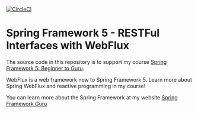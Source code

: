 [![CircleCI](https://circleci.com/gh/springframeworkguru/spring5-webflux-rest/tree/master.svg?style=svg)](https://circleci.com/gh/springframeworkguru/spring5-webflux-rest/tree/master)
# Spring Framework 5 - RESTFul Interfaces with WebFlux

The source code in this repository is to support my course [Spring Framework 5: Beginner to Guru](https://www.udemy.com/spring-framework-5-beginner-to-guru/?couponCode=GITWEBFLUXREST).

WebFlux is a web framework new to Spring Framework 5. Learn more about Spring WebFlux and reactive programming in my course!

You can learn more about the Spring Framework at my website [Spring Framework Guru](https://springframework.guru)